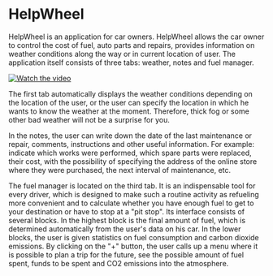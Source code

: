 # HelpWheel
HelpWheel is an application for car owners.
HelpWheel allows the car owner to control the cost of fuel, auto parts and repairs, provides information on weather conditions along the way or in current location of user.
The application itself consists of three tabs: weather, notes and fuel manager.

[![Watch the video](https://i.imgur.com/vKb2F1B.png)](https://youtu.be/TuaMXF-7AEM)

The first tab automatically displays the weather conditions depending on the location of the user, or the user can specify the location in which he wants to know the weather 
at the moment. Therefore, thick fog or some other bad weather will not be a surprise for you.
 
In the notes, the user can write down the date of the last maintenance or repair, comments, instructions and other useful information. For example: indicate which works were 
performed, which spare parts were replaced, their cost, with the possibility of specifying the address of the online store where they were purchased, the next interval of 
maintenance, etc.

The fuel manager is located on the third tab.
It is an indispensable tool for every driver, which is designed to make such a routine activity as refueling more convenient and to calculate whether you have enough fuel 
to get to your destination or have to stop at a "pit stop". Its interface consists of several blocks. In the highest block is the final amount of fuel, which is determined 
automatically from the user's data on his car. In the lower blocks, the user is given statistics on fuel consumption and carbon dioxide emissions. 
By clicking on the "+" button, the user calls up a menu where it is possible to plan a trip for the future, see the possible amount of fuel spent, funds to be spent and CO2
emissions into the atmosphere.
